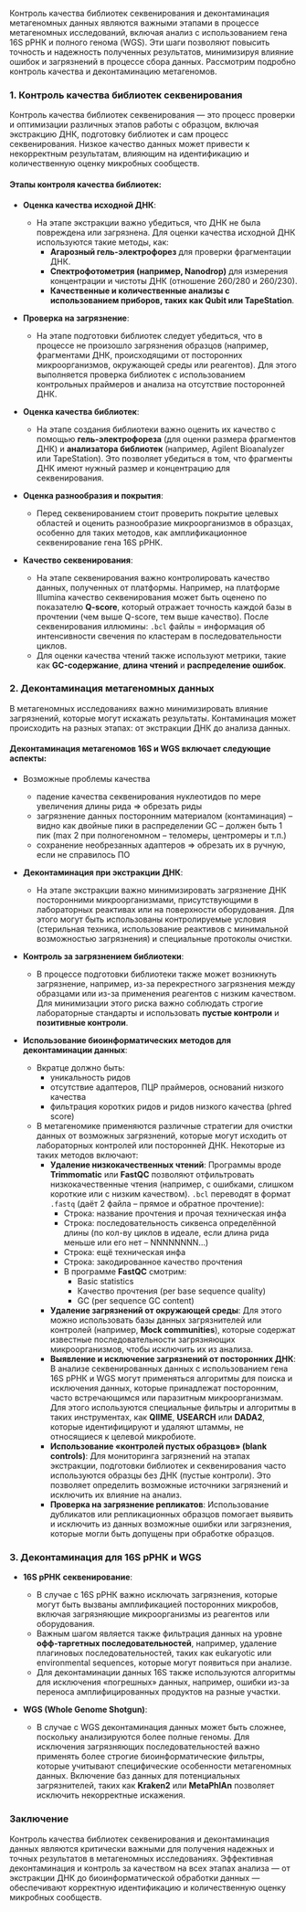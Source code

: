 Контроль качества библиотек секвенирования и деконтаминация метагеномных данных являются важными этапами в процессе метагеномных исследований, включая анализ с использованием гена 16S рРНК и полного генома (WGS). Эти шаги позволяют повысить точность и надежность полученных результатов, минимизируя влияние ошибок и загрязнений в процессе сбора данных. Рассмотрим подробно контроль качества и деконтаминацию метагеномов.

### 1. **Контроль качества библиотек секвенирования**

Контроль качества библиотек секвенирования — это процесс проверки и оптимизации различных этапов работы с образцом, включая экстракцию ДНК, подготовку библиотек и сам процесс секвенирования. Низкое качество данных может привести к некорректным результатам, влияющим на идентификацию и количественную оценку микробных сообществ.

#### Этапы контроля качества библиотек:

- **Оценка качества исходной ДНК**:
    - На этапе экстракции важно убедиться, что ДНК не была повреждена или загрязнена. Для оценки качества исходной ДНК используются такие методы, как:
        - **Агарозный гель-электрофорез** для проверки фрагментации ДНК.
        - **Спектрофотометрия (например, Nanodrop)** для измерения концентрации и чистоты ДНК (отношение 260/280 и 260/230).
        - **Качественные и количественные анализы с использованием приборов, таких как Qubit или TapeStation**.

- **Проверка на загрязнение**: 
    - На этапе подготовки библиотек следует убедиться, что в процессе не произошло загрязнения образцов (например, фрагментами ДНК, происходящими от посторонних микроорганизмов, окружающей среды или реагентов). Для этого выполняется проверка библиотек с использованием контрольных праймеров и анализа на отсутствие посторонней ДНК.

- **Оценка качества библиотек**: 
    - На этапе создания библиотеки важно оценить их качество с помощью **гель-электрофореза** (для оценки размера фрагментов ДНК) и **анализатора библиотек** (например, Agilent Bioanalyzer или TapeStation). Это позволяет убедиться в том, что фрагменты ДНК имеют нужный размер и концентрацию для секвенирования.

- **Оценка разнообразия и покрытия**: 
    - Перед секвенированием стоит проверить покрытие целевых областей и оценить разнообразие микроорганизмов в образцах, особенно для таких методов, как амплификационное секвенирование гена 16S рРНК.

- **Качество секвенирования**: 
    - На этапе секвенирования важно контролировать качество данных, полученных от платформы. Например, на платформе Illumina качество секвенирования может быть оценено по показателю **Q-score**, который отражает точность каждой базы в прочтении (чем выше Q-score, тем выше качество). После секвенирования иллюмины: `.bcl` файлы = информация об интенсивности свечения по кластерам в последовательности циклов.
    - Для оценки качества чтений также используют метрики, такие как **GC-содержание**, **длина чтений** и **распределение ошибок**.

### 2. **Деконтаминация метагеномных данных**

В метагеномных исследованиях важно минимизировать влияние загрязнений, которые могут искажать результаты. Контаминация может происходить на разных этапах: от экстракции ДНК до анализа данных.

#### Деконтаминация метагеномов 16S и WGS включает следующие аспекты:

- Возможные проблемы качества
  - падение качества секвенирования нуклеотидов по мере увеличения длины рида ⇒ обрезать риды
  - загрязнение данных посторонним материалом (контаминация) – видно как двойные пики в распределении GC – должен быть 1 пик (max 2 при полногеномном – теломеры, центромеры и т.п.)
  - сохранение необрезанных адаптеров ⇒ обрезать их в ручную, если не справилось ПО

- **Деконтаминация при экстракции ДНК**:
    - На этапе экстракции важно минимизировать загрязнение ДНК посторонними микроорганизмами, присутствующими в лабораторных реактивах или на поверхности оборудования. Для этого могут быть использованы контролируемые условия (стерильная техника, использование реактивов с минимальной возможностью загрязнения) и специальные протоколы очистки.

- **Контроль за загрязнением библиотеки**: 
    - В процессе подготовки библиотеки также может возникнуть загрязнение, например, из-за перекрестного загрязнения между образцами или из-за применения реагентов с низким качеством. Для минимизации этого риска важно соблюдать строгие лабораторные стандарты и использовать **пустые контроли** и **позитивные контроли**.

- **Использование биоинформатических методов для деконтаминации данных**:
  - Вкратце должно быть:
    - уникальность ридов
    - отсутствие адаптеров, ПЦР праймеров, оснований низкого качества
    - фильтрация коротких ридов и ридов низкого качества (phred score)
  - В метагеномике применяются различные стратегии для очистки данных от возможных загрязнений, которые могут исходить от лабораторных контролей или посторонней ДНК. Некоторые из таких методов включают:
      - **Удаление низкокачественных чтений**: Программы вроде **Trimmomatic** или **FastQC** позволяют отфильтровать низкокачественные чтения (например, с ошибками, слишком короткие или с низким качеством). `.bcl` переводят в формат `.fastq` (даёт 2 файла – прямое и обратное прочтение):
        - Строка: название прочтения и прочая техническая инфа
        - Строка: последовательность сиквенса определённой длины (по кол-ву циклов в идеале, если длина рида меньше или его нет – NNNNNNNN…)
        - Строка: ещё техническая инфа
        - Строка: закодированное качество прочтения
        - В программе **FastQC** смотрим:
          - Basic statistics
          - Качество прочтения (per base sequence quality)
          - GC (per sequence GC content)
      - **Удаление загрязнений от окружающей среды**: Для этого можно использовать базы данных загрязнителей или контролей (например, **Mock communities**), которые содержат известные последовательности загрязняющих микроорганизмов, чтобы исключить их из анализа.
      - **Выявление и исключение загрязнений от посторонних ДНК**: В анализе секвенированных данных с использованием гена 16S рРНК и WGS могут применяться алгоритмы для поиска и исключения данных, которые принадлежат посторонним, часто встречающимся или паразитным микроорганизмам. Для этого используются специальные фильтры и алгоритмы в таких инструментах, как **QIIME**, **USEARCH** или **DADA2**, которые идентифицируют и удаляют штаммы, не относящиеся к целевой микробиоте.
      - **Использование «контролей пустых образцов» (blank controls)**: Для мониторинга загрязнений на этапах экстракции, подготовки библиотек и секвенирования часто используются образцы без ДНК (пустые контроли). Это позволяет определить возможные источники загрязнений и исключить их влияние на анализ.
      - **Проверка на загрязнение репликатов**: Использование дубликатов или репликационных образцов помогает выявить и исключить из данных возможные ошибки или загрязнения, которые могли быть допущены при обработке образцов.

### 3. **Деконтаминация для 16S рРНК и WGS**

- **16S рРНК секвенирование**:
    - В случае с 16S рРНК важно исключать загрязнения, которые могут быть вызваны амплификацией посторонних микробов, включая загрязняющие микроорганизмы из реагентов или оборудования.
    - Важным шагом является также фильтрация данных на уровне **офф-таргетных последовательностей**, например, удаление плагиновых последовательностей, таких как eukaryotic или environmental sequences, которые могут появиться при анализе.
    - Для деконтаминации данных 16S также используются алгоритмы для исключения «погрешных» данных, например, ошибки из-за переноса амплифицированных продуктов на разные участки.

- **WGS (Whole Genome Shotgun)**:
    - В случае с WGS деконтаминация данных может быть сложнее, поскольку анализируются более полные геномы. Для исключения загрязняющих последовательностей важно применять более строгие биоинформатические фильтры, которые учитывают специфические особенности метагеномных данных. Включение баз данных для потенциальных загрязнителей, таких как **Kraken2** или **MetaPhlAn** позволяет исключить некорректные искажения.

### Заключение

Контроль качества библиотек секвенирования и деконтаминация данных являются критически важными для получения надежных и точных результатов в метагеномных исследованиях. Эффективная деконтаминация и контроль за качеством на всех этапах анализа — от экстракции ДНК до биоинформатической обработки данных — обеспечивают корректную идентификацию и количественную оценку микробных сообществ.